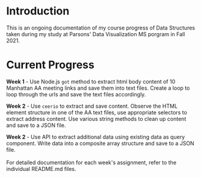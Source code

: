 # Introduction
This is an ongoing documentation of my course progress of Data Structures taken during my study at Parsons' Data Visualization MS porgram in Fall 2021.

# Current Progress

**Week 1** - Use Node.js `got` method to extract html body content of 10 Manhattan AA meeting links and save them into text files. Create a loop to loop through the urls and save the text files accordingly. 

**Week 2** - Use `ceerio` to extract and save content. Observe the HTML element structure in one of the AA text files, use appropriate selectors to extract address content. Use various string methods to clean up content and save to a JSON file. 

**Week 2** - Use API to extract additional data using existing data as query component. Write data into a composite array structure and save to a JSON file. 
<br>
<br>
For detailed documentation for each week's assignment, refer to the individual README.md files.
